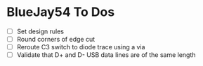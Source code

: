 # BlueJay54 To Dos

- [ ] Set design rules
- [ ] Round corners of edge cut
- [ ] Reroute C3 switch to diode trace using a via
- [ ] Validate that D+ and D- USB data lines are of the same length